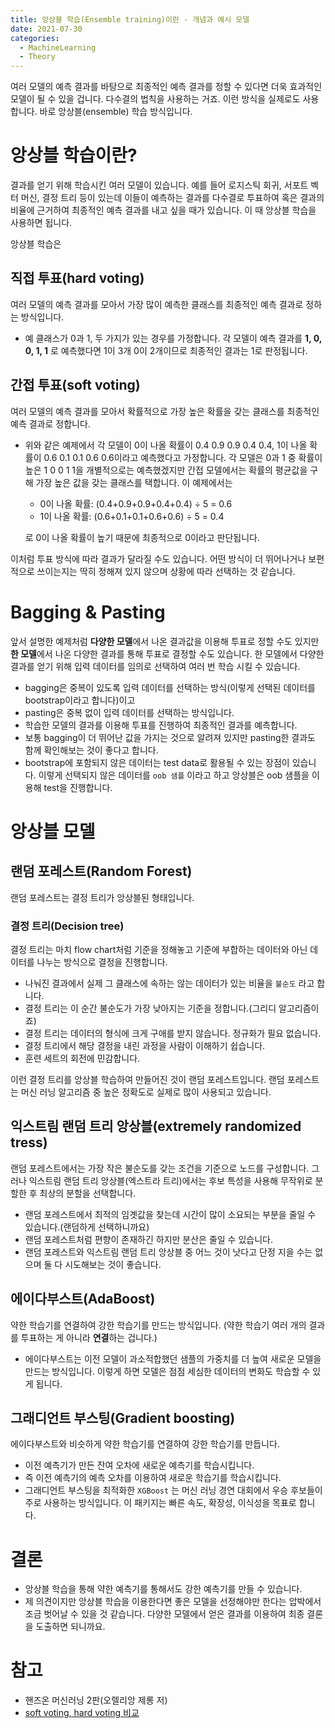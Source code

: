 ```yaml
---
title: 앙상블 학습(Ensemble training)이란 - 개념과 예시 모델
date: 2021-07-30
categories:
  - MachineLearning
  - Theory
--- 
```

여러 모델의 예측 결과를 바탕으로 최종적인 예측 결과를 정할 수 있다면 더욱 효과적인 모델이 될 수 있을 겁니다. 다수결의 법칙을 사용하는 거죠. 이런 방식을 실제로도 사용합니다. 바로 앙상블(ensemble) 학습 방식입니다.

# 앙상블 학습이란?

결과를 얻기 위해 학습시킨 여러 모델이 있습니다. 예를 들어 로지스틱 회귀, 서포트 벡터 머신, 결정 트리 등이 있는데 이들이 예측하는 결과를 다수결로 투표하여 혹은 결과의 비율에 근거하여 최종적인 예측 결과를 내고 싶을 때가 있습니다. 이 때 앙상블 학습을 사용하면 됩니다. 

앙상블 학습은 

## 직접 투표(hard voting)

여러 모델의 예측 결과를 모아서 가장 많이 예측한 클래스를 최종적인 예측 결과로 정하는 방식입니다. 

- 예
클래스가 0과 1, 두 가지가 있는 경우를 가정합니다.
각 모델이 예측 결과를 **1, 0, 0, 1, 1** 로 예측했다면 1이 3개 0이 2개이므로 최종적인 결과는 1로 판정됩니다.

## 간접 투표(soft voting)

여러 모델의 예측 결과를 모아서 확률적으로 가장 높은 확률을 갖는 클래스를 최종적인 예측 결과로 정합니다. 

- 위와 같은 예제에서 각 모델이 0이 나올 확률이 0.4 0.9 0.9 0.4 0.4, 1이 나올 확률이 0.6 0.1 0.1 0.6 0.6이라고 예측했다고 가정합니다. 각 모델은 0과 1 중 확률이 높은 1 0 0 1 1을 개별적으로는 예측했겠지만 간접 모델에서는 확률의 평균값을 구해 가장 높은 값을 갖는 클래스를 택합니다. 이 예제에서는
    - 0이 나올 확률: (0.4+0.9+0.9+0.4+0.4) ÷ 5 = 0.6
    - 1이 나올 확률: (0.6+0.1+0.1+0.6+0.6) ÷ 5 = 0.4

    로 0이 나올 확률이 높기 때문에 최종적으로 0이라고 판단됩니다.

이처럼 투표 방식에 따라 결과가 달라질 수도 있습니다. 어떤 방식이 더 뛰어나거나 보편적으로 쓰이는지는 딱히 정해져 있지 않으며 상황에 따라 선택하는 것 같습니다.

# Bagging & Pasting

앞서 설명한 예제처럼 **다양한 모델**에서 나온 결과값을 이용해 투표로 정할 수도 있지만 **한 모델**에서 나온 다양한 결과를 통해 투표로 결정할 수도 있습니다. 한 모델에서 다양한 결과를 얻기 위해 입력 데이터를 임의로 선택하여 여러 번 학습 시킬 수 있습니다. 

- bagging은 중복이 있도록 입력 데이터를 선택하는 방식(이렇게 선택된 데이터를 bootstrap이라고 합니다)이고
- pasting은 중복 없이 입력 데이터를 선택하는 방식입니다.
- 학습한 모델의 결과를 이용해 투표를 진행하여 최종적인 결과를 예측합니다.
- 보통 bagging이 더 뛰어난 값을 가지는 것으로 알려져 있지만 pasting한 결과도 함께 확인해보는 것이 좋다고 합니다.
- bootstrap에 포함되지 않은 데이터는 test data로 활용될 수 있는 장점이 있습니다. 이렇게 선택되지 않은 데이터를 `oob 샘플` 이라고 하고 앙상블은 oob 샘플을 이용해 test을 진행합니다.

# 앙상블 모델

## 랜덤 포레스트(Random Forest)

랜덤 포레스트는 결정 트리가 앙상블된 형태입니다. 

### 결정 트리(Decision tree)

결정 트리는 마치 flow chart처럼 기준을 정해놓고 기준에 부합하는 데이터와 아닌 데이터를 나누는 방식으로 결정을 진행합니다. 

- 나눠진 결과에서 실제 그 클래스에 속하는 않는 데이터가 있는 비율을 `불순도` 라고 합니다.
- 결정 트리는 이 순간 불순도가 가장 낮아지는 기준을 정합니다.(그리디 알고리즘이죠)
- 결정 트리는 데이터의 형식에 크게 구애를 받지 않습니다. 정규화가 필요 없습니다.
- 결정 트리에서 해당 결정을 내린 과정을 사람이 이해하기 쉽습니다.
- 훈련 세트의 회전에 민감합니다.

이런 결정 트리를 앙상블 학습하여 만들어진 것이 랜덤 포레스트입니다. 랜덤 포레스트는 머신 러닝 알고리즘 중 높은 정확도로 실제로 많이 사용되고 있습니다.

## 익스트림 랜덤 트리 앙상블(extremely randomized tress)

 랜덤 포레스트에서는 가장 작은 불순도를 갖는 조건을 기준으로 노드를 구성합니다. 그러나 익스트림 랜덤 트리 앙상블(엑스트라 트리)에서는 후보 특성을 사용해 무작위로 분할한 후 최상의 분할을 선택합니다. 

- 랜덤 포레스트에서 최적의 임곗값을 찾는데 시간이 많이 소요되는 부분을 줄일 수 있습니다.(랜덤하게 선택하니까요)
- 랜덤 포레스트처럼 편향이 존재하긴 하지만 분산은 줄일 수 있습니다.
- 랜덤 포레스트와 익스트림 랜덤 트리 앙상블 중 어느 것이 낫다고 단정 지을 수는 없으며 둘 다 시도해보는 것이 좋습니다.

## 에이다부스트(AdaBoost)

약한 학습기를 연결하여 강한 학습기를 만드는 방식입니다. (약한 학습기 여러 개의 결과를 투표하는 게 아니라 **연결**하는 겁니다.)

- 에이다부스트는 이전 모델이 과소적합했던 샘플의 가중치를 더 높여 새로운 모델을 만드는 방식입니다. 이렇게 하면 모델은 점점 세심한 데이터의 변화도 학습할 수 있게 됩니다.

## 그래디언트 부스팅(Gradient boosting)

에이다부스트와 비슷하게 약한 학습기를 연결하여 강한 학습기를 만듭니다.

- 이전 예측기가 만든 잔여 오차에 새로운 예측기를 학습시킵니다.
- 즉 이전 예측기의 예측 오차를 이용하여 새로운 학습기를 학습시킵니다.
- 그래디언트 부스팅을 최적화한 `XGBoost` 는 머신 러닝 경연 대회에서 우승 후보들이 주로 사용하는 방식입니다. 이 패키지는 빠른 속도, 확장성, 이식성을 목표로 합니다.

# 결론

- 앙상블 학습을 통해 약한 예측기를 통해서도 강한 예측기를 만들 수 있습니다.
- 제 의견이지만 앙상블 학습을 이용한다면 좋은 모델을 선정해야만 한다는 압박에서 조금 벗어날 수 있을 것 같습니다. 다양한 모델에서 얻은 결과를 이용하여 최종 결론을 도출하면 되니까요.

# 참고

- 핸즈온 머신러닝 2판(오렐리앙 제롱 저)
- [soft voting, hard voting 비교](https://machinelearningmastery.com/voting-ensembles-with-python/)

